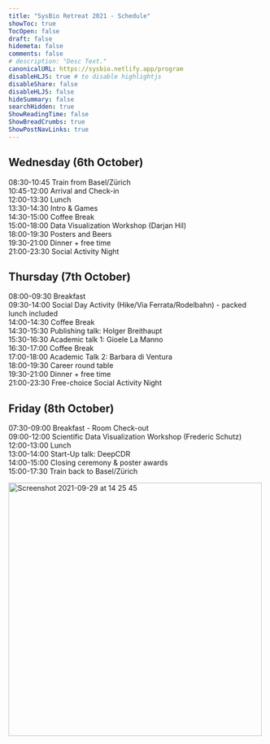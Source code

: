```yaml
---
title: "SysBio Retreat 2021 - Schedule"
showToc: true
TocOpen: false
draft: false
hidemeta: false
comments: false
# description: "Desc Text."
canonicalURL: https://sysbio.netlify.app/program
disableHLJS: true # to disable highlightjs
disableShare: false
disableHLJS: false
hideSummary: false
searchHidden: true
ShowReadingTime: false
ShowBreadCrumbs: true
ShowPostNavLinks: true
---
```


Wednesday (6th October) <br />
-----------------------
08:30-10:45  Train from Basel/Zürich <br />
10:45-12:00  Arrival and Check-in <br />
12:00-13:30  Lunch <br />
13:30-14:30  Intro & Games <br />
14:30-15:00  Coffee Break <br />
15:00-18:00  Data Visualization Workshop (Darjan Hil) <br />
18:00-19:30  Posters and Beers <br />
19:30-21:00  Dinner + free time <br />
21:00-23:30  Social Activity Night <br />

Thursday (7th October) <br />
----------------------
08:00-09:30  Breakfast <br />
09:30-14:00  Social Day Activity (Hike/Via Ferrata/Rodelbahn) - packed lunch included <br />
14:00-14:30  Coffee Break <br />
14:30-15:30  Publishing talk: Holger Breithaupt <br />
15:30-16:30  Academic talk 1: Gioele La Manno <br />
16:30-17:00  Coffee Break <br />
17:00-18:00  Academic Talk 2: Barbara di Ventura <br />
18:00-19:30  Career round table <br />
19:30-21:00  Dinner + free time <br />
21:00-23:30  Free-choice Social Activity Night <br />

Friday (8th October) <br />
--------------------
07:30-09:00  Breakfast - Room Check-out <br />
09:00-12:00  Scientific Data Visualization Workshop (Frederic Schutz) <br />
12:00-13:00  Lunch <br />
13:00-14:00  Start-Up talk: DeepCDR <br />
14:00-15:00  Closing ceremony & poster awards <br />
15:00-17:30  Train back to Basel/Zürich <br />



<img width="498" alt="Screenshot 2021-09-29 at 14 25 45" src="https://user-images.githubusercontent.com/50550984/135267946-03c0a645-8e0a-4c91-b596-671828173155.png">


